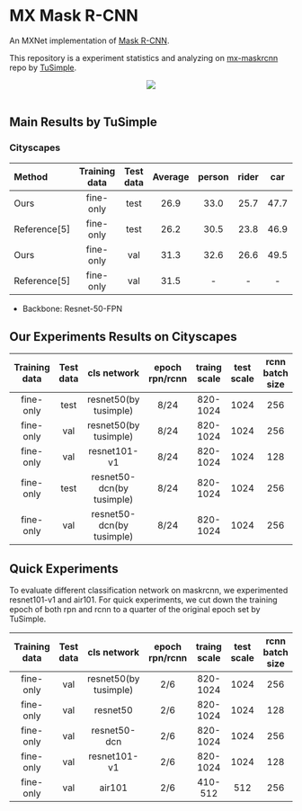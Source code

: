 # MX Mask R-CNN
An MXNet implementation of [Mask R-CNN](https://arxiv.org/abs/1703.06870).

This repository is a experiment statistics and analyzing on [mx-maskrcnn](https://github.com/precedenceguo/mx-rcnn) repo by [TuSimple](https://github.com/TuSimple).


<div align="center">
<img src="https://github.com/TuSimple/mx-maskrcnn/blob/master/figures/maskrcnn_result.png"><br><br>
</div>


## Main Results by TuSimple


### Cityscapes

| Method |Training data| Test data| Average | person | rider | car | truck | bus  | train| motorcycle| bicycle|
|:---|:---:|:---:|:---:|:---:|:---:|:---:|:---:|:---:|:---:|:---:|:---:|
| Ours| fine-only |test|26.9|33.0|25.7|47.7|21.6|27.4|23.0|19.9|16.9|
| Reference[5]| fine-only |test|26.2|30.5|23.8|46.9|22.8|32.2|18.6|19.1|16.0|
| Ours | fine-only |val|31.3|32.6|26.6|49.5|26.5|45.4|32.1|17.6|20.4|
| Reference[5]| fine-only |val|31.5| -| -| -| -| -| -| -| -| -| -|

- Backbone: Resnet-50-FPN

## Our Experiments Results on Cityscapes

| Training data | Test data | cls network | epoch rpn/rcnn | traing scale | test scale | rcnn batch size | AP | AP50% |
|:---:|:---:|:---:|:---:|:---:|:---:|:---:|:---:|:---:|
| fine-only | test | resnet50(by tusimple) | 8/24 | 820-1024 | 1024 | 256 | 26.4 | 49.2 |
| fine-only | val  | resnet50(by tusimple) | 8/24 | 820-1024 | 1024 | 256 | 31.4 | 57.5 |
| fine-only | val  | resnet101-v1 | 8/24 | 820-1024 | 1024 | 128 | 30.0 | 56.3 |
| fine-only | test  | resnet50-dcn(by tusimple) | 8/24 | 820-1024 | 1024 | 256 | 27.2 | 50.9 |
| fine-only | val  | resnet50-dcn(by tusimple) | 8/24 | 820-1024 | 1024 | 256 | 32.8 | 58.2 |


## Quick Experiments
To evaluate different classification network on maskrcnn, we experimented resnet101-v1 and air101.
For quick experiments, we cut down the training epoch of both rpn and rcnn to a quarter of the original epoch set by TuSimple.

| Training data | Test data | cls network | epoch rpn/rcnn | traing scale | test scale | rcnn batch size | AP | AP50% | test time | rpn test |
|:---:|:---:|:---:|:---:|:---:|:---:|:---:|:---:|:---:|:---:|:---:|
| fine-only | val | resnet50(by tusimple) | 2/6 | 820-1024 | 1024 | 256 | 21.6 | 42.9 | - | | 
| fine-only | val | resnet50 | 2/6 | 820-1024 | 1024 | 128 | 17.7 | 37.1 | 1.71 | |
| fine-only | val | resnet50-dcn | 2/6 | 820-1024 | 1024 | 256 | 21.7 | - | 1.83 | |
| fine-only | val | resnet101-v1 | 2/6 | 820-1024 | 1024 | 128 | 24.1 | 47.7 | 1.91 | |
| fine-only | val | air101 | 2/6 | 410-512 | 512 | 256 | 13.1 | 28.6 | 2.26 | |
